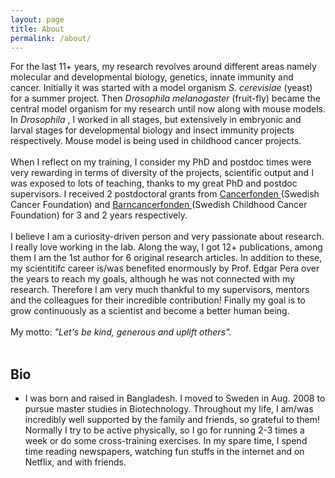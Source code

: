 ```yaml
---
layout: page
title: About
permalink: /about/
---
```


For the last 11+ years, my research revolves around different areas namely molecular and developmental biology, genetics, innate immunity and cancer. Initially it was started with a model organism <i> S. cerevisiae </i> (yeast) for a summer project. Then <i> Drosophila melanogaster </i> (fruit-fly) became the central model organism for my research until now along with mouse models. In <i> Drosophila </i>, I worked in all stages, but extensively in embryonic and larval stages for developmental biology and insect immunity  projects respectively. Mouse model is being used in childhood cancer projects.
<br><br>
When I reflect on my training, I consider my PhD and postdoc times were very rewarding in terms of diversity of the projects, scientific output and I was exposed to lots of teaching, thanks to my great PhD and postdoc supervisors. I received 2 postdoctoral grants from <a href="https://www.cancerfonden.se/forskning/for-forskare/samtliga-anslagsbeslut"> Cancerfonden </a> (Swedish Cancer Foundation) and <a href="https://www.barncancerfonden.se/for-forskare/forskningsanslag/beviljade-forskningsanslag-och-tjanster/"> Barncancerfonden </a> (Swedish Childhood Cancer Foundation) for 3 and 2 years respectively. 
<br><br>
I believe I am a curiosity-driven person and very passionate about research. I really love working in the lab. Along the way, I got 12+ publications, among them I am the 1st author for 6 original research articles. In addition to these, my scientitifc career is/was benefited enormously by Prof. Edgar Pera over the years to reach my goals, although he was not connected with my research. Therefore I am very much thankful to my supervisors, mentors and the colleagues for their incredible contribution! Finally my goal is to grow continuously as a scientist and become a better human being. <br><br>
My motto: <i>"Let's be kind, generous and uplift others".</i><br><br>

<h2>Bio</h2>
<ul>
<li> I was born and raised in Bangladesh. I moved to Sweden in Aug. 2008 to pursue master studies in Biotechnology. Throughout my life, I am/was incredibly well supported by the family and friends, so grateful to them! Normally I try to be active physically, so I go for running 2-3 times a week or do some cross-training exercises. In my spare time, I spend time reading newspapers, watching fun stuffs in the internet and on Netflix, and with friends.
